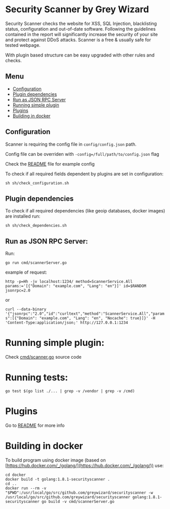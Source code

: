 # Security Scanner by Grey Wizard

Security Scanner checks the website for XSS, SQL Injection, blacklisting status, configuration and out-of-date software. 
Following the guidelines contained in the report will significantly increase the security of your site and protect against DDoS attacks. 
Scanner is a free & usually safe for tested webpage. 


With plugin based structure can be easy upgraded with other rules and checks.  

## Menu

- [Configuration](#configuration)
- [Plugin dependencies](#plugin-dependencies)
- [Run as JSON RPC Server](#run-as-json-rpc-server)
- [Running simple plugin](#running-simple-plugin)
- [Plugins](#plugins)
- [Building in docker](#building-in-docker)


## Configuration

Scanner is requiring the config file in `config/config.json` path.

Config file can be overriden with `-config=/full/path/to/config.json` flag

Check the [README](config/) file for example config


To check if all required fields dependent by plugins are set in configuration:

`sh sh/check_configuration.sh`

## Plugin dependencies

To check if all required dependencies (like geoip databases, docker images) are installed run:

`sh sh/check_dependencies.sh`

## Run as JSON RPC Server:

Run:

`go run cmd/scannerServer.go`

example of request:

`http -p=Hh -jv localhost:1234/ method=ScannerService.All params:='[{"Domain": "example.com", "Lang": "en"}]' id=$RANDOM jsonrpc=2.0`

or

`curl --data-binary '{"jsonrpc":"2.0","id":"curltext","method":"ScannerService.All","params":[{"Domain": "example.com", "Lang": "en", "Nocache": true}]}' -H 'Content-Type:application/json;' http://127.0.0.1:1234`

# Running simple plugin:

Check [cmd/scanner.go](cmd/scanner.go) source code


# Running tests:

`go test $(go list ./... | grep -v /vendor | grep -v /cmd)`

# Plugins
 
Go to [README](securityscanner/plugins/) for more info

# Building in docker

To build program using docker image (based on [https://hub.docker.com/_/golang/](https://hub.docker.com/_/golang/)) use:
```
cd docker
docker build -t golang:1.8.1-securityscanner .
cd ..
docker run --rm -v "$PWD":/usr/local/go/src/github.com/greywizard/securityscanner -w /usr/local/go/src/github.com/greywizard/securityscanner golang:1.8.1-securityscanner go build -v cmd/scannerServer.go
```


 
